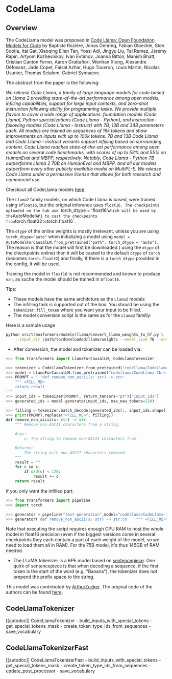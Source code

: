 <!--Copyright 2023 The HuggingFace Team. All rights reserved.

Licensed under the Apache License, Version 2.0 (the "License"); you may not use this file except in compliance with
the License. You may obtain a copy of the License at

http://www.apache.org/licenses/LICENSE-2.0

Unless required by applicable law or agreed to in writing, software distributed under the License is distributed on
an "AS IS" BASIS, WITHOUT WARRANTIES OR CONDITIONS OF ANY KIND, either express or implied. See the License for the
specific language governing permissions and limitations under the License.

⚠️ Note that this file is in Markdown but contains specific syntax for our doc-builder (similar to MDX) that may not be
rendered properly in your Markdown viewer.

-->

# CodeLlama

## Overview

The CodeLlama model was proposed in [Code Llama: Open Foundation Models for Code](https://ai.meta.com/research/publications/code-llama-open-foundation-models-for-code/) by Baptiste Rozière, Jonas Gehring, Fabian Gloeckle, Sten Sootla, Itai Gat, Xiaoqing Ellen Tan, Yossi Adi, Jingyu Liu, Tal Remez, Jérémy Rapin, Artyom Kozhevnikov, Ivan Evtimov, Joanna Bitton, Manish Bhatt, Cristian Canton Ferrer, Aaron Grattafiori, Wenhan Xiong, Alexandre Défossez, Jade Copet, Faisal Azhar, Hugo Touvron, Louis Martin, Nicolas Usunier, Thomas Scialom, Gabriel Synnaeve.

The abstract from the paper is the following:

*We release Code Llama, a family of large language models for code based on Llama 2 providing state-of-the-art performance among open models, infilling capabilities, support for large input contexts, and zero-shot instruction following ability for programming tasks. We provide multiple flavors to cover a wide range of applications: foundation models (Code Llama), Python specializations (Code Llama - Python), and instruction-following models (Code Llama - Instruct) with 7B, 13B and 34B parameters each. All models are trained on sequences of 16k tokens and show improvements on inputs with up to 100k tokens. 7B and 13B Code Llama and Code Llama - Instruct variants support infilling based on surrounding content. Code Llama reaches state-of-the-art performance among open models on several code benchmarks, with scores of up to 53% and 55% on HumanEval and MBPP, respectively. Notably, Code Llama - Python 7B outperforms Llama 2 70B on HumanEval and MBPP, and all our models outperform every other publicly available model on MultiPL-E. We release Code Llama under a permissive license that allows for both research and commercial use.*

Checkout all CodeLlama models [here](https://huggingface.co/models?search=code_llama)

<Tip warning={true}>

The `Llama2` family models, on which Code Llama is based, were trained using `bfloat16`, but the original inference uses `float16. The checkpoints uploaded on the hub use `torch_dtype = 'float16'` which will be used by the `AutoModel` API to cast the checkpoints from `torch.float32` to `torch.float16`. 

The `dtype` of the online weights is mostly irrelevant, unless you are using `torch_dtype="auto"` when initializing a model using `model = AutoModelForCausalLM.from_pretrained("path", torch_dtype = "auto")`. The reason is that the model will first be downloaded ( using the `dtype` of the checkpoints online) then it will be casted to the default `dtype` of `torch` (becomes `torch.float32`) and finally, if there is a `torch_dtype` provided in the config, it will be used. 

Training the model in `float16` is not recommended and known to produce `nan`, as suche the model should be trained in `bfloat16`.

</Tip>

Tips:

- These models have the same architcture as the `Llama2` models
- The infilling task is supported out of the box. You should be using the `tokenizer.fill_token` where you want your input to be filled.
- The model conversion script is the same as for the `Llama2` familly:

Here is a sample usage
```bash
python src/transformers/models/llama/convert_llama_weights_to_hf.py \
    --input_dir /path/to/downloaded/llama/weights --model_size 7B --output_dir /output/path
```

- After conversion, the model and tokenizer can be loaded via:

```python
>>> from transformers import LlamaForCausalLM, CodeLlamaTokenizer

>>> tokenizer = CodeLlamaTokenizer.from_pretrained("codellama/CodeLlama-7b-hf")
>>> model = LlamaForCausalLM.from_pretrained("codellama/CodeLlama-7b-hf")
>>> PROMPT = '''def remove_non_ascii(s: str) -> str:
    """ <FILL_ME>
    return result
'''
>>> input_ids = tokenizer(PROMPT, return_tensors="pt")["input_ids"]
>>> generated_ids = model.generate(input_ids, max_new_tokens=128)

>>> filling = tokenizer.batch_decode(generated_ids[:, input_ids.shape[1]:], skip_special_tokens = True)[0]
>>> print(PROMPT.replace("<FILL_ME>", filling))
def remove_non_ascii(s: str) -> str:
    """ Remove non-ASCII characters from a string.

    Args:
        s: The string to remove non-ASCII characters from.

    Returns:
        The string with non-ASCII characters removed.
    """
    result = ""
    for c in s:
        if ord(c) < 128:
            result += c
    return result
```

If you only want the infilled part:
```python
>>> from transformers import pipeline
>>> import torch

>>> generator = pipeline("text-generation",model="codellama/CodeLlama-7b-hf",torch_dtype=torch.float16, device_map="auto")
>>> generator('def remove_non_ascii(s: str) -> str:\n    """ <FILL_ME>\n    return result', max_new_tokens = 128, return_type = 1)
```
Note that executing the script requires enough CPU RAM to host the whole model in float16 precision (even if the biggest versions
come in several checkpoints they each contain a part of each weight of the model, so we need to load them all in RAM). For the 75B model, it's thus 145GB of RAM needed.

- The LLaMA tokenizer is a BPE model based on [sentencepiece](https://github.com/google/sentencepiece). One quirk of sentencepiece is that when decoding a sequence, if the first token is the start of the word (e.g. "Banana"), the tokenizer does not prepend the prefix space to the string.

This model was contributed by [ArthurZucker](https://huggingface.co/ArthurZ). The original code of the authors can be found [here](https://github.com/facebookresearch/llama).


## CodeLlamaTokenizer

[[autodoc]] CodeLlamaTokenizer
    - build_inputs_with_special_tokens
    - get_special_tokens_mask
    - create_token_type_ids_from_sequences
    - save_vocabulary

## CodeLlamaTokenizerFast

[[autodoc]] CodeLlamaTokenizerFast
    - build_inputs_with_special_tokens
    - get_special_tokens_mask
    - create_token_type_ids_from_sequences
    - update_post_processor
    - save_vocabulary